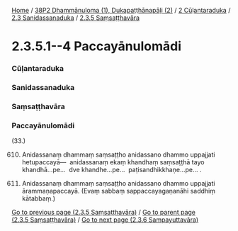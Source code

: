 
[Home](/) / [38P2 Dhammānuloma (1), Dukapaṭṭhānapāḷi (2)](../../../../38P2.md) / [2 Cūḷantaraduka](../../../2.md) / [2.3 Sanidassanaduka](../../2.3.md) / [2.3.5 Saṃsaṭṭhavāra](../2.3.5.md)

# 2.3.5.1--4 Paccayānulomādi

### Cūḷantaraduka

### Sanidassanaduka

### Saṃsaṭṭhavāra

### Paccayānulomādi

(33.)

610. Anidassanaṃ dhammaṃ saṃsaṭṭho anidassano dhammo uppajjati hetupaccayā—  anidassanaṃ ekaṃ khandhaṃ saṃsaṭṭhā tayo khandhā…pe…  dve khandhe…pe…  paṭisandhikkhaṇe…pe… .

611. Anidassanaṃ dhammaṃ saṃsaṭṭho anidassano dhammo uppajjati ārammaṇapaccayā. (Evaṃ sabbaṃ sappaccayagaṇanāhi saddhiṃ kātabbaṃ.)

[Go to previous page (2.3.5 Saṃsaṭṭhavāra)](../2.3.5.md) / [Go to parent page (2.3.5 Saṃsaṭṭhavāra)](../2.3.5.md) / [Go to next page (2.3.6 Sampayuttavāra)](../2.3.6.md)


